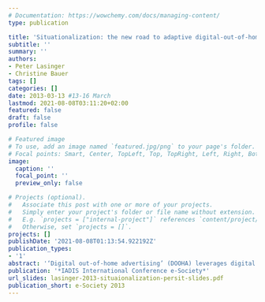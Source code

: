 ```yaml
---
# Documentation: https://wowchemy.com/docs/managing-content/
type: publication

title: 'Situationalization: the new road to adaptive digital-out-of-home advertising'
subtitle: ''
summary: ''
authors:
- Peter Lasinger
- Christine Bauer
tags: []
categories: []
date: 2013-03-13 #13-16 March
lastmod: 2021-08-08T03:11:20+02:00
featured: false
draft: false
profile: false

# Featured image
# To use, add an image named `featured.jpg/png` to your page's folder.
# Focal points: Smart, Center, TopLeft, Top, TopRight, Left, Right, BottomLeft, Bottom, BottomRight.
image:
  caption: ''
  focal_point: ''
  preview_only: false

# Projects (optional).
#   Associate this post with one or more of your projects.
#   Simply enter your project's folder or file name without extension.
#   E.g. `projects = ["internal-project"]` references `content/project/deep-learning/index.md`.
#   Otherwise, set `projects = []`.
projects: []
publishDate: '2021-08-08T01:13:54.922192Z'
publication_types:
- '1'
abstract: '‘Digital out-of-home advertising’ (DOOHA) leverages digital screens to reach out to consumers at any time and anywhere in public space. While personalization---tailoring advertisements to an individual---has proven successful for advertising, this concept has its limitations. Particularly challenging are privacy concerns and negative perceptions caused by personalized advertisements. We propose situationalization---adapting advertisements based on the current situation---as a promising (additional) option. The suggested PERSIT matrix (PERsonalizationSITuationalization) structures the available adaptation strategies. It helps advertisers and system designers to make educated strategy decisions for adaptive DOOHA system designs.'
publication: '*IADIS International Conference e-Society*'
url_slides: lasinger-2013-situaionalization-persit-slides.pdf
publication_short: e-Society 2013
---
```

